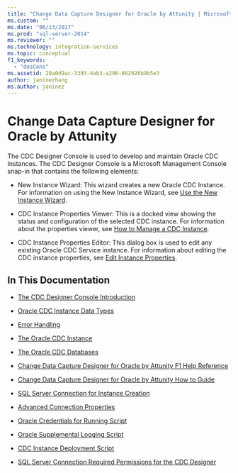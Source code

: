 ```yaml
---
title: "Change Data Capture Designer for Oracle by Attunity | Microsoft Docs"
ms.custom: ""
ms.date: "06/13/2017"
ms.prod: "sql-server-2014"
ms.reviewer: ""
ms.technology: integration-services
ms.topic: conceptual
f1_keywords: 
  - "desCons"
ms.assetid: 20a0d9ac-3393-4ab3-a296-862926b9b5e3
author: janinezhang
ms.author: janinez
---
```

# Change Data Capture Designer for Oracle by Attunity
  The CDC Designer Console is used to develop and maintain Oracle CDC Instances. The CDC Designer Console is a Microsoft Management Console snap-in that contains the following elements:  
  
-   New Instance Wizard: This wizard creates a new Oracle CDC Instance. For information on using the New Instance Wizard, see [Use the New Instance Wizard](use-the-new-instance-wizard.md).  
  
-   CDC Instance Properties Viewer: This is a docked view showing the status and configuration of the selected CDC instance. For information about the properties viewer, see [How to Manage a CDC Instance](manage-a-cdc-instance.md).  
  
-   CDC Instance Properties Editor: This dialog box is used to edit any existing Oracle CDC Service instance. For information about editing the CDC instance properties, see [Edit Instance Properties](edit-instance-properties.md).  
  
## In This Documentation  
  
-   [The CDC Designer Console Introduction](the-cdc-designer-console-introduction.md)  
  
-   [Oracle CDC Instance Data Types](oracle-cdc-instance-data-types.md)  
  
-   [Error Handling](error-handling.md)  
  
-   [The Oracle CDC Instance](the-oracle-cdc-instance.md)  
  
-   [The Oracle CDC Databases](the-oracle-cdc-databases.md)  
  
-   [Change Data Capture Designer for Oracle by Attunity F1 Help Reference](change-data-capture-designer-for-oracle-by-attunity-f1-help-reference.md)  
  
-   [Change Data Capture Designer for Oracle by Attunity How to Guide](change-data-capture-designer-for-oracle-by-attunity-how-to-guide.md)  
  
-   [SQL Server Connection for Instance Creation](sql-server-connection-for-instance-creation.md)  
  
-   [Advanced Connection Properties](advanced-connection-properties.md)  
  
-   [Oracle Credentials for Running Script](oracle-credentials-for-running-script.md)  
  
-   [Oracle Supplemental Logging Script](oracle-supplemental-logging-script.md)  
  
-   [CDC Instance Deployment Script](cdc-instance-deployment-script.md)  
  
-   [SQL Server Connection Required Permissions for the CDC Designer](sql-server-connection-required-permissions-for-the-cdc-designer.md)  
  
  
